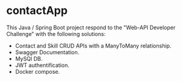 # contactApp
 
This Java / Spring Boot project respond to the "Web-API Developer Challenge" with the following solutions:
- Contact and Skill CRUD APIs with a ManyToMany relationship.
- Swagger Documentation.
- MySQl DB.
- JWT authentification.
- Docker compose.
